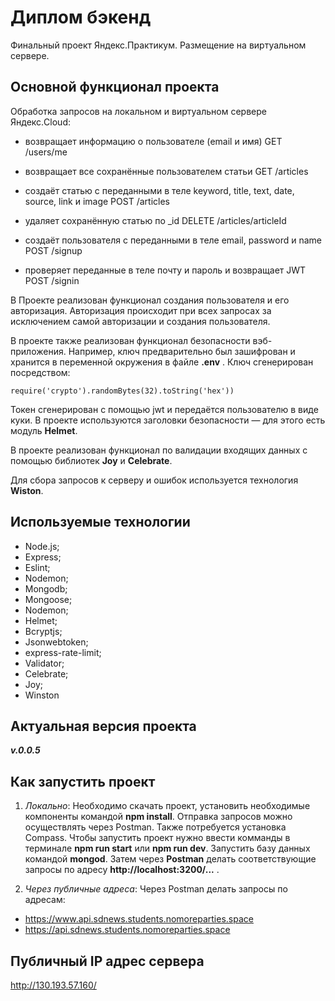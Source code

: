 
# **Диплом бэкенд**

Финальный проект Яндекс.Практикум. Размещение на виртуальном сервере.

## **Основной функционал проекта**

Обработка запросов на локальном и виртуальном сервере Яндекс.Cloud:
+ возвращает информацию о пользователе (email и имя)
GET /users/me

+ возвращает все сохранённые пользователем статьи
GET /articles

+ создаёт статью с переданными в теле keyword, title, text, date, source, link и image
POST /articles

+ удаляет сохранённую статью  по _id
DELETE /articles/articleId

+ создаёт пользователя с переданными в теле email, password и name
POST /signup

+ проверяет переданные в теле почту и пароль и возвращает JWT 
POST /signin

В Проекте реализован функционал создания пользователя и его авторизация. Авторизация происходит при всех запросах за исключением самой авторизации и создания пользователя.

В проекте также реализован функционал безопасности вэб-приложения. Например, ключ предварительно был зашифрован и хранится в переменной окружения в файле **.env** .
Ключ сгенерирован посредством:

``` 
require('crypto').randomBytes(32).toString('hex'))
```

Токен сгенерирован с помощью jwt и передаётся пользователю в виде куки. В проекте используются заголовки безопасности — для этого есть модуль **Helmet**.

В проекте реализован функционал по валидации входящих данных с помощью библиотек **Joy** и **Celebrate**.

Для сбора запросов к серверу и ошибок используется технология **Wiston**.

## **Используемые технологии**

+ Node.js;
+ Express;
+ Eslint;
+ Nodemon;
+ Mongodb;
+ Mongoose;
+ Nodemon;
+ Helmet;
+ Bcryptjs;
+ Jsonwebtoken;
+ express-rate-limit;
+ Validator;
+ Celebrate;
+ Joy;
+ Winston

## **Актуальная версия проекта**

***v.0.0.5***

## **Как запустить проект**
1. _Локально_:
Необходимо скачать проект, установить необходимые компоненты командой **npm install**. Отправка запросов можно осуществлять через Postman.  Также потребуется установка Compass. Чтобы запустить проект нужно ввести комманды в терминале **npm run start** или **npm run dev**. Запустить базу данных командой **mongod**. Затем через **Postman** делать соответствующие запросы по адресу  **http://localhost:3200/...** .

2. _Через публичные адреса_:
Через Postman делать запросы по адресам:
+ https://www.api.sdnews.students.nomoreparties.space
+ https://api.sdnews.students.nomoreparties.space



## **Публичный IP адрес сервера**
http://130.193.57.160/
